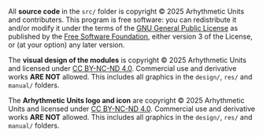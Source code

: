 All **source code** in the `src/` folder is copyright © 2025 Arhythmetic Units
and contributers. This program is free software: you can redistribute it and/or
modify it under the terms of the
[GNU General Public License](https://www.gnu.org/licenses/gpl-3.0.en.html) as
published by the [Free Software Foundation](https://www.fsf.org/), either
version 3 of the License, or (at your option) any later version.

The **visual design of the modules** is copyright © 2025 Arhythmetic Units and
licensed under
[CC BY-NC-ND 4.0](https://creativecommons.org/licenses/by-nc-nd/4.0/).
Commercial use and derivative works **ARE NOT** allowed. This includes all
graphics in the `design/`, `res/` and `manual/` folders.

The **Arhythmetic Units logo and icon** are copyright © 2025 Arhythmetic Units
and licensed under
[CC BY-NC-ND 4.0](https://creativecommons.org/licenses/by-nc-nd/4.0/).
Commercial use and derivative works **ARE NOT** allowed. This includes all
graphics in the `design/`, `res/` and `manual/` folders.
